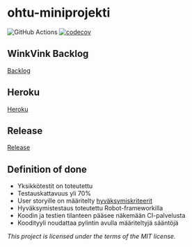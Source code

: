 # ohtu-miniprojekti
![GitHub Actions](https://github.com/makeri89/ohtu-miniprojekti/workflows/CI/badge.svg)
[![codecov](https://codecov.io/gh/makeri89/ohtu-miniprojekti/branch/main/graph/badge.svg?token=GHHEREVQ9O)](https://codecov.io/gh/makeri89/ohtu-miniprojekti)

## WinkVink Backlog
[Backlog](https://docs.google.com/spreadsheets/d/10BG6b7f_LPVzOpk1eU0c9R7P48uT8tVwpTmLE4rrM38/edit?usp=sharing)

## Heroku
[Heroku](https://winkvink.herokuapp.com/)

## Release
[Release](https://github.com/makeri89/ohtu-miniprojekti/releases)

## Definition of done

* Yksikkötestit on toteutettu
* Testauskattavuus yli 70%
* User storyille on määritelty [hyväksymiskriteerit](https://docs.google.com/spreadsheets/d/10BG6b7f_LPVzOpk1eU0c9R7P48uT8tVwpTmLE4rrM38/edit?usp=sharing)
* Hyväksymistestaus toteutettu Robot-frameworkilla
* Koodin ja testien tilanteen pääsee näkemään CI-palvelusta
* Koodityyli noudattaa pylintin avulla määriteltyjä sääntöjä

_This project is licensed under the terms of the MIT license._
